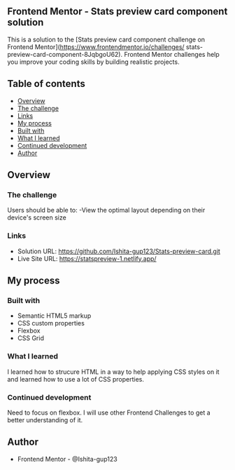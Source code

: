 ## Frontend Mentor - Stats preview card component solution

This is a solution to the [Stats preview card component challenge on Frontend Mentor](https://www.frontendmentor.io/challenges/
stats-preview-card-component-8JqbgoU62). Frontend Mentor challenges help you improve your coding skills by building realistic projects. 

## Table of contents
- [Overview](#overview)
- [The challenge](#the-challenge) 
- [Links](#links)
- [My process](#my-process)
- [Built with](#built-with)
- [What I learned](#what-i-learned)
- [Continued development](#continued-development)
- [Author](#author)

## Overview

### The challenge
Users should be able to:
-View the optimal layout depending on their device's screen size

### Links
- Solution URL: https://github.com/Ishita-gup123/Stats-preview-card.git
- Live Site URL: https://statspreview-1.netlify.app/

## My process

### Built with
- Semantic HTML5 markup
- CSS custom properties
- Flexbox
- CSS Grid

### What I learned
I learned how to strucure HTML in a way to help applying CSS styles on it and learned how to use a lot of CSS properties. 

### Continued development
 Need to focus on flexbox. I will use other Frontend Challenges to get a better understanding of it.
 
## Author
- Frontend Mentor - @Ishita-gup123

